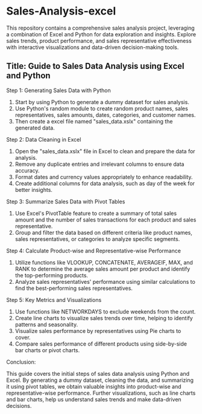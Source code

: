 # Sales-Analysis-excel
This repository contains a comprehensive sales analysis project, leveraging a combination of Excel and Python for data exploration and insights. Explore sales trends, product performance, and sales representative effectiveness with interactive visualizations and data-driven decision-making tools.


## Title: Guide to Sales Data Analysis using Excel and Python

Step 1: Generating Sales Data with Python

1. Start by using Python to generate a dummy dataset for sales analysis.
2. Use Python's random module to create random product names, sales representatives, sales amounts, dates, categories, and customer names.
3. Then create a excel file named "sales_data.xslx" containing the generated data.

Step 2: Data Cleaning in Excel

1. Open the "sales_data.xslx" file in Excel to clean and prepare the data for analysis.
2. Remove any duplicate entries and irrelevant columns to ensure data accuracy.
3. Format dates and currency values appropriately to enhance readability.
4. Create additional columns for data analysis, such as day of the week for better insights.

Step 3: Summarize Sales Data with Pivot Tables

1. Use Excel's PivotTable feature to create a summary of total sales amount and the number of sales transactions for each product and sales representative.
2. Group and filter the data based on different criteria like product names, sales representatives, or categories to analyze specific segments.

Step 4: Calculate Product-wise and Representative-wise Performance

1. Utilize functions like VLOOKUP, CONCATENATE, AVERAGEIF, MAX, and RANK to determine the average sales amount per product and identify the top-performing products.
2. Analyze sales representatives' performance using similar calculations to find the best-performing sales representatives.

Step 5: Key Metrics and Visualizations

1. Use functions like NETWORKDAYS to exclude weekends from the count.
2. Create line charts to visualize sales trends over time, helping to identify patterns and seasonality.
3. Visualize sales performance by representatives using Pie charts to cover.
4. Compare sales performance of different products using side-by-side bar charts or pivot charts.

Conclusion:

This guide covers the initial steps of sales data analysis using Python and Excel. By generating a dummy dataset, cleaning the data, and summarizing it using pivot tables, we obtain valuable insights into product-wise and representative-wise performance. Further visualizations, such as line charts and bar charts, help us understand sales trends and make data-driven decisions.
